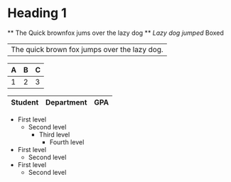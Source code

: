  # Heading 1
 ** The Quick brownfox jums over the lazy dog **
 _Lazy dog jumped_
Boxed
<table><tr><td>The quick brown fox jumps over the lazy dog.</td></tr></table>

<td>
  
| A | B | C |
|--|--|--|
| 1 | 2 | 3 |
  
</td>

<td>
  
| Student | Department | GPA |
|--|--|--|
  
</td>


- First level
    - Second level
        - Third level
            - Fourth level
- First level
    - Second level
- First level
    - Second level
